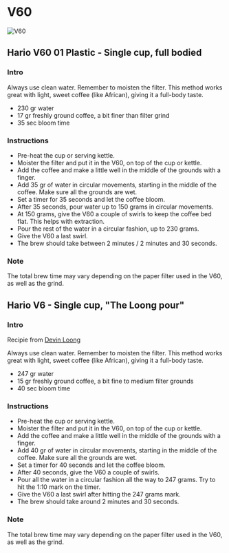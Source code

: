 # V60

![V60](https://rawcdn.githack.com/andmos/Coffee/27bfd82a30bdab2cde494e57d30e9cf4745d6de0/img/V60.svg)

## Hario V60 01 Plastic - Single cup, full bodied

### Intro

Always use clean water. Remember to moisten the filter. This method works great with light, sweet coffee (like African), giving it a full-body taste.

* 230 gr water
* 17 gr freshly ground coffee, a bit finer than filter grind
* 35 sec bloom time

### Instructions

* Pre-heat the cup or serving kettle.
* Moister the filter and put it in the V60, on top of the cup or kettle.
* Add the coffee and make a little well in the middle of the grounds with a finger.
* Add 35 gr of water in circular movements, starting in the middle of the coffee. Make sure all the grounds are wet.
* Set a timer for 35 seconds and let the coffee bloom.
* After 35 seconds, pour water up to 150 grams in circular movements.
* At 150 grams, give the V60 a couple of swirls to keep the coffee bed flat. This helps with extraction.
* Pour the rest of the water in a circular fashion, up to 230 grams.
* Give the V60 a last swirl.
* The brew should take between 2 minutes / 2 minutes and 30 seconds.

### Note

The total brew time may vary depending on the paper filter used in the V60, as well as the grind.

## Hario V6 - Single cup, "The Loong pour"  

### Intro

Recipie from [Devin Loong](https://www.instagram.com/devin_loong/)

Always use clean water. Remember to moisten the filter. This method works great with light, sweet coffee (like African), giving it a full-body taste.

* 247 gr water
* 15 gr freshly ground coffee, a bit fine to medium filter grounds
* 40 sec bloom time

### Instructions

* Pre-heat the cup or serving kettle.
* Moister the filter and put it in the V60, on top of the cup or kettle.
* Add the coffee and make a little well in the middle of the grounds with a finger.
* Add 40 gr of water in circular movements, starting in the middle of the coffee. Make sure all the grounds are wet.
* Set a timer for 40 seconds and let the coffee bloom.
* After 40 seconds, give the V60 a couple of swirls.
* Pour all the water in a circular fashion all the way to 247 grams. Try to hit the 1:10 mark on the timer.
* Give the V60 a last swirl after hitting the 247 grams mark.
* The brew should take around 2 minutes and 30 seconds.

### Note

The total brew time may vary depending on the paper filter used in the V60, as well as the grind.
